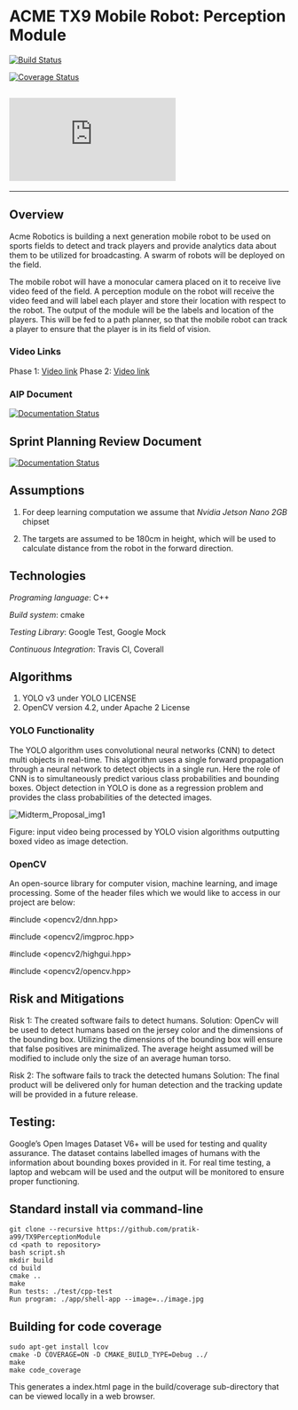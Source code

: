# ACME TX9 Mobile Robot: Perception Module
[![Build Status](https://app.travis-ci.com/SumedhKoppula/TX9PerceptionModule.svg?branch=devBranchPhaseII)](https://app.travis-ci.com/SumedhKoppula/TX9PerceptionModule)

[![Coverage Status](https://coveralls.io/repos/github/SumedhKoppula/TX9PerceptionModule/badge.svg?branch=main)](https://coveralls.io/github/SumedhKoppula/TX9PerceptionModule?branch=main)

[![GitHub license](https://badgen.net/github/license/Naereen/Strapdown.js)](LICENSE.md)
---

---

## Overview

Acme Robotics is building a next generation mobile robot to be used on sports fields to detect and track players and provide analytics data about them to be utilized for broadcasting. A swarm of robots will be deployed on the field.

The mobile robot will have a monocular camera placed on it to receive live video feed of the field. A perception module on the robot will receive the video feed and will label each player and store their location with respect to the robot. The output of the module will be the labels and location of the players. This will be fed to a path planner, so that the mobile robot can track a player to ensure that the player is in its field of vision.

### Video Links
Phase 1: [Video link](https://www.youtube.com/watch?v=6h-72SBKB8E&t=72s)
Phase 2: [Video link](https://www.youtube.com/watch?v=6h-72SBKB8E&t=72s)

### AIP Document 
[![Documentation Status](https://readthedocs.org/projects/ansicolortags/badge/?version=latest)](https://docs.google.com/spreadsheets/d/1xySDFZ3LB8iaYRV7OXNlhccmeYK0k-ZA7r3EBrgCAMA/edit?usp=sharing)

## Sprint Planning Review Document
[![Documentation Status](https://readthedocs.org/projects/ansicolortags/badge/?version=latest)](https://docs.google.com/document/d/1LRK0pHuJsmCjaX9VIXsoMOvOonWKOmAHq0_yvjCOSTk/edit?usp=sharing)

## Assumptions
1. For deep learning computation we assume that *Nvidia Jetson Nano 2GB* chipset

2. The targets are assumed to be 180cm in height, which will be used to calculate distance from the robot in the forward direction. 

## Technologies
*Programing language*: C++ 

*Build system*: cmake

*Testing Library*: Google Test, Google Mock

*Continuous Integration*: Travis CI, Coverall

## Algorithms

1. YOLO v3 under YOLO LICENSE
2. OpenCV version 4.2, under Apache 2 License

### YOLO Functionality
 
The YOLO algorithm uses convolutional neural networks (CNN) to detect multi objects in real-time. This algorithm uses a single forward propagation through a neural network to detect objects in a single run. Here the role of CNN is to simultaneously predict various class probabilities and bounding boxes. Object detection in YOLO is done as a regression problem and provides the class probabilities of the detected images.

![Midterm_Proposal_img1](https://user-images.githubusercontent.com/24978535/136276058-9714fecf-60d9-4164-b8c6-25416cbfbb2b.png)

Figure: input video being processed by YOLO vision algorithms outputting boxed video as image detection.

### OpenCV
An open-source library for computer vision, machine learning, and image processing. Some of the header files which we would like to access in our project are below:

#include <opencv2/dnn.hpp>

#include <opencv2/imgproc.hpp>

#include <opencv2/highgui.hpp>

#include <opencv2/opencv.hpp>


## Risk and Mitigations

Risk 1: The created software fails to detect humans.
Solution: OpenCv will be used to detect humans based on the jersey color and the dimensions of the bounding box. Utilizing the dimensions of the bounding box will ensure that false positives are minimalized. The average height assumed will be modified to include only the size of an average human torso. 

Risk 2: The software fails to track the detected humans
Solution: The final product will be delivered only for human detection and the tracking update will be provided in a future release.

## Testing:
Google’s Open Images Dataset V6+ will be used for testing and quality assurance. The dataset contains labelled images of humans with the information about bounding boxes provided in it. 
For real time testing, a laptop and webcam will be used and the output will be monitored to ensure proper functioning.


## Standard install via command-line
```
git clone --recursive https://github.com/pratik-a99/TX9PerceptionModule
cd <path to repository>
bash script.sh
mkdir build
cd build
cmake ..
make
Run tests: ./test/cpp-test
Run program: ./app/shell-app --image=../image.jpg
```

## Building for code coverage 
```
sudo apt-get install lcov
cmake -D COVERAGE=ON -D CMAKE_BUILD_TYPE=Debug ../
make
make code_coverage
```
This generates a index.html page in the build/coverage sub-directory that can be viewed locally in a web browser.
